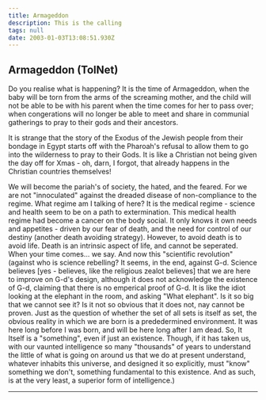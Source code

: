 ```yaml
---
title: Armageddon
description: This is the calling
tags: null
date: 2003-01-03T13:08:51.930Z
---
```


## Armageddon (TolNet)

Do you realise what is happening? It is the time of Armageddon, when the baby will be torn from the arms of the screaming mother, and the child will not be able to be with his parent when the time comes for her to pass over; when congerations will no longer be able to meet and share in communial gatherings to pray to their gods and their ancestors.

It is strange that the story of the Exodus of the Jewish people from their bondage in Egypt starts off with the Pharoah's refusal to allow them to go into the wilderness to pray to their Gods. It is like a Christian not being given the day off for Xmas - oh, darn, I forgot, that already happens in the Christian countries themselves!

We will become the pariah's of society, the hated, and the feared. For we are not "innoculated" against the dreaded disease of non-compliance to the regime. What regime am I talking of here? It is the medical regime - science and health seem to be on a path to extermination. This medical health regime had become a cancer on the body social. It only knows it own needs and appetites - driven by our fear of death, and the need for control of our destiny (another death avoiding strategy). However, to avoid death is to avoid life. Death is an intrinsic aspect of life, and cannot be seperated. When your time comes... we say. And now this "scientific revolution" (against who is science rebelling? It seems, in the end, against G-d. Science believes [yes - believes, like the religious zealot believes] that we are here to improve on G-d's design, although it does not acknowledge the existence of G-d, claiming that there is no emperical proof of G-d. It is like the idiot looking at the elephant in the room, and asking "What elephant". Is it so big that we cannot see it? Is it not so obvious that it does not, nay cannot be proven. Just as the question of whether the set of all sets is itself as set, the obvious reality in which we are born is a prededermined environment. It was here long before I was born, and will be here long after I am dead. So, It Itself is a "something", even if just an existence. Though, if it has taken us, with our vaunted intelligence so many "thousands" of years to understand the little of what is going on around us that we do at present understand, whatever inhabits this universe, and designed it so explicitly, must "know" something we don't, something fundamental to this existence. And as such, is at the very least, a superior form of intelligence.)

---
